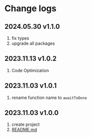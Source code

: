 # Change logs

## 2024.05.30 v1.1.0

1. fix types
2. upgrade all packages

## 2023.11.13 v1.0.2

1. Code Optimization

## 2023.11.03 v1.0.1

1. rename function name to `awaitToDone`

## 2023.11.03 v1.0.0

1. create project
2. [README.md](./README.md)
